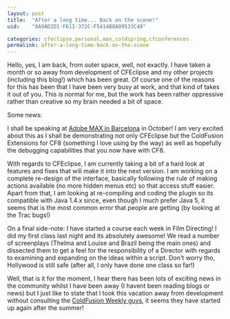 ```yaml
---
layout: post
title:  "After a long time... Back on the scene!"
uid:	"8A9AD2D1-F611-372C-F5414B8A09533C48"

categories: cfeclipse,personal,max,coldspring,cfconferences
permalink: after-a-long-time-back-on-the-scene
---
```

Hello, yes, I am back, from outer space, well, not exactly. I have taken a month or so away from development of CFEclipse and my other projects (including this blog!) which has been great. Of course one of the reasons for this has been that I have been very busy at work, and that kind of takes it out of you. This is normal for me, but the work has been rather oppressive rather than creative so my brain needed a bit of space.

Some news:

I shall be speaking at <a href="http://www.adobemax2007.com/europe/" title="Adobe MAX 2007 - Europe">Adobe MAX in Barcelona</a> in October! I am very excited about this as I shall be demonstrating not only CFEclipse but the ColdFusion Extensions for CF8 (something I love using by the way) as well as hopefully the debugging capabilities that you now have with CF8.


With regards to CFEclipse, I am currently taking a bit of a hard look at features and fixes that will make it into the next version. I am working on a complete re-design of the interface, basically following the rule of making actions available (no more hidden menus etc) so that access stuff easier. Apart from that, I am looking at re-compiling and coding the plugin so its compatible with Java 1.4.x since, even though I much prefer Java 5, it seems that is the most common error that people are getting (by looking at the Trac bugs!)


On a final side-note: I have started a course each week in Film Directing! I did my first class last night and its absolutely awesome! We read a number of screenplays (Thelma and Louise and Brazil being the main ones) and dissected them to get a feel for the responsibility of a Director with regards to examining and expanding on the ideas within a script. Don't worry tho, Hollywood is still safe (after all, I only have done one class so far!)

Well, that is it for the moment, I hear there has been lots of exciting news in the community whilst I have been away (I havent been reading blogs or news) but I just like to state that I took this vacation away from development without consulting the <a href="http://www.coldfusionweekly.com/" title="Home | ColdFusion Weekly">ColdFusion Weekly guys</a>, it seems they have started up again after the summer!